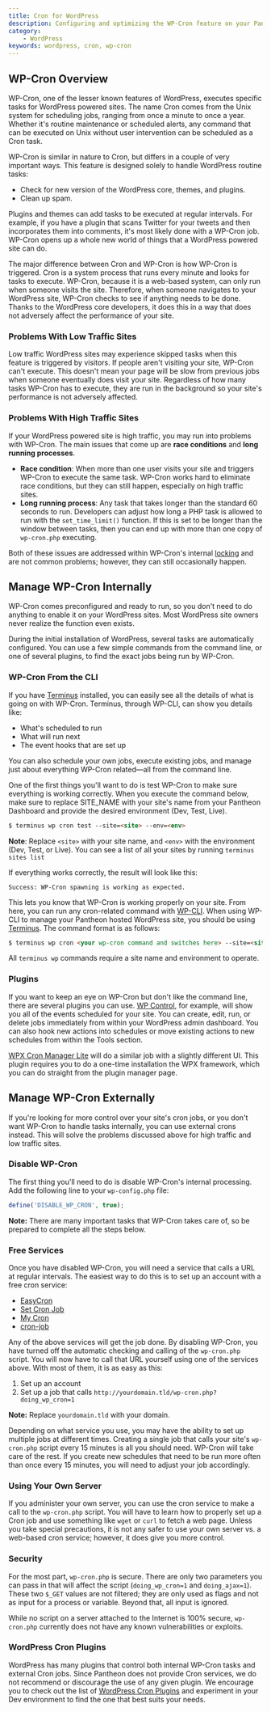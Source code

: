 ```yaml
---
title: Cron for WordPress
description: Configuring and optimizing the WP-Cron feature on your Pantheon Wordpress Site.
category:
    - WordPress
keywords: wordpress, cron, wp-cron
---
```

## WP-Cron Overview
WP-Cron, one of the lesser known features of WordPress, executes specific tasks for WordPress powered sites. The name Cron comes from the Unix system for scheduling jobs, ranging from once a minute to once a year. Whether it's routine maintenance or scheduled alerts, any command that can be executed on Unix without user intervention can be scheduled as a Cron task.

WP-Cron is similar in nature to Cron, but differs in a couple of very important ways. This feature is designed solely to handle WordPress routine tasks:

 - Check for new version of the WordPress core, themes, and plugins.
 - Clean up spam.

Plugins and themes can add tasks to be executed at regular intervals. For example, if you have a plugin that scans Twitter for your tweets and then incorporates them into comments, it's most likely done with a WP-Cron job.  WP-Cron opens up a whole new world of things that a WordPress powered site can do.

The major difference between Cron and WP-Cron is how WP-Cron is triggered. Cron is a system process that runs every minute and looks for tasks to execute. WP-Cron, because it is a web-based system, can only run when someone visits the site. Therefore, when someone navigates to your WordPress site, WP-Cron checks to see if anything needs to be done. Thanks to the WordPress core developers, it does this in a way that does not adversely affect the performance of your site.

### Problems With Low Traffic Sites
Low traffic WordPress sites may experience skipped tasks when this feature is triggered by visitors. If people aren't visiting your site, WP-Cron can't execute. This doesn't mean your page will be slow from previous jobs when someone eventually does visit your site. Regardless of how many tasks WP-Cron has to execute, they are run in the background so your site's performance is not adversely affected.

### Problems With High Traffic Sites
If your WordPress powered site is high traffic, you may run into problems with WP-Cron. The main issues that come up are **race conditions** and **long running processes**.

- **Race condition**: When more than one user visits your site and triggers WP-Cron to execute the same task. WP-Cron works hard to eliminate race conditions, but they can still happen, especially on high traffic sites.
- **Long running process**: Any task that takes longer than the standard 60 seconds to run. Developers can adjust how long a PHP task is allowed to run with the `set_time_limit()` function. If this is set to be longer than the window between tasks, then you can end up with more than one copy of `wp-cron.php` executing.  

Both of these issues are addressed within WP-Cron's internal [ locking](https://core.trac.wordpress.org/browser/tags/4.1.1/src/wp-includes/cron.php#L231) and are not common problems; however, they can still occasionally happen.

## Manage WP-Cron Internally
WP-Cron comes preconfigured and ready to run, so you don't need to do anything to enable it on your WordPress sites. Most WordPress site owners never realize the function even exists.

During the initial installation of WordPress, several tasks are automatically configured. You can use a few simple commands from the command line, or one of several plugins, to find the exact jobs being run by WP-Cron.

### WP-Cron From the CLI
If you have [Terminus](https://github.com/pantheon-systems/cli) installed, you can easily see all the details of what is going on with WP-Cron. Terminus, through WP-CLI, can show you details like:

 - What's scheduled to run
 - What will run next
 - The event hooks that are set up

You can also schedule your own jobs, execute existing jobs, and manage just about everything WP-Cron related&mdash;all from the command line.

One of the first things you'll want to do is test WP-Cron to make sure everything is working correctly. When you execute the command below, make sure to replace SITE_NAME with your site's name from your Pantheon Dashboard and provide the desired environment (Dev, Test, Live).

````html
$ terminus wp cron test --site=<site> --env=<env>
````
<div class="alert alert-info" role="alert">
<strong>Note</strong>: Replace <code>&lt;site&gt;</code> with your site name, and <code>&lt;env&gt;</code> with the environment (Dev, Test, or Live). You can see a list of all your sites by running <code>terminus sites list</code></div>


If everything works correctly, the result will look like this:

```
Success: WP-Cron spawning is working as expected.
```

This lets you know that WP-Cron is working properly on your site. From here, you can run any cron-related command with [WP-CLI](http://wp-cli.org/commands/cron/ "wp-cli web site"). When using WP-CLI to manage your Pantheon hosted WordPress site, you should be using [Terminus](https://github.com/pantheon-systems/cli). The command format is as follows:

````html
$ terminus wp cron <your wp-cron command and switches here> --site=<site> --env=<env>
````

All `terminus wp` commands require a site name and environment to operate.


### Plugins

If you want to keep an eye on WP-Cron but don't like the command line, there are several plugins you can use. [WP Control](https://wordpress.org/plugins/wp-crontrol/screenshots/ "Wp-Crontroll website"), for example, will show you all of the events scheduled for your site. You can create, edit, run, or delete jobs immediately from within your WordPress admin dashboard. You can also hook new actions into schedules or move existing actions to new schedules from within the Tools section.

[WPX Cron Manager Lite](https://wordpress.org/plugins/wpx-cron-manager-light/ "WPX Cron Manager Lite") will do a similar job with a slightly different UI. This plugin requires you to do a one-time installation the WPX framework, which you can do straight from the plugin manager page.


## Manage WP-Cron Externally
If you're looking for more control over your site's cron jobs, or you don't want WP-Cron to handle tasks internally, you can use external crons instead. This will solve the problems discussed above for high traffic and low traffic sites.

### Disable WP-Cron
The first thing you'll need to do is disable WP-Cron's internal processing. Add the following line to your `wp-config.php` file:

```php
define('DISABLE_WP_CRON', true);
```

<div class="alert alert-info" role="alert"> <strong>Note:</strong> There are many important tasks that WP-Cron takes care of, so be prepared to complete all the steps below.</div>

### Free Services
Once you have disabled WP-Cron, you will need a service that calls a URL at regular intervals. The easiest way to do this is to set up an account with a free cron service:

 - [EasyCron](https://www.easycron.com/)
 - [Set Cron Job](https://www.setcronjob.com/)
 - [My Cron](http://www.mywebcron.com/)
 - [cron-job](https://cron-job.org/en/)

Any of the above services will get the job done. By disabling WP-Cron, you have turned off the automatic checking and calling of the `wp-cron.php` script. You will now have to call that URL yourself using one of the services above. With most of them, it is as easy as this:

1. Set up an account
2. Set up a job that calls `http://yourdomain.tld/wp-cron.php?doing_wp_cron=1`

<div class="alert alert-info" role="alert"> <strong>Note:</strong> Replace <code>yourdomain.tld</code> with your domain.</div>

Depending on what service you use, you may have the ability to set up multiple jobs at different times. Creating a single job that calls your site's `wp-cron.php` script every 15 minutes is all you should need. WP-Cron will take care of the rest. If you create new schedules that need to be run more often than once every 15 minutes, you will need to adjust your job accordingly.

### Using Your Own Server
If you administer your own server, you can use the cron service to make a call to the `wp-cron.php` script. You will have to learn how to properly set up a Cron job and use something like `wget` or `curl` to fetch a web page. Unless you take special precautions, it is not any safer to use your own server vs. a web-based cron service; however, it does give you more control.

### Security
For the most part, `wp-cron.php` is secure. There are only two parameters you can pass in that will affect the script (`doing_wp_cron=1` and `doing_ajax=1`). These two `$_GET` values are not filtered; they are only used as flags and not as input for a process or variable. Beyond that, all input is ignored.

While no script on a server attached to the Internet is 100% secure, `wp-cron.php` currently does not have any known vulnerabilities or exploits.

### WordPress Cron Plugins
WordPress has many plugins that control both internal WP-Cron tasks and external Cron jobs. Since Pantheon does not provide Cron services, we do not recommend or discourage the use of any given plugin. We encourage you to check out the list of [WordPress Cron Plugins](https://wordpress.org/plugins/search.php?q=cron "List of WordPress plugins that help manage cron jobs") and experiment in your Dev environment to find the one that best suits your needs.
